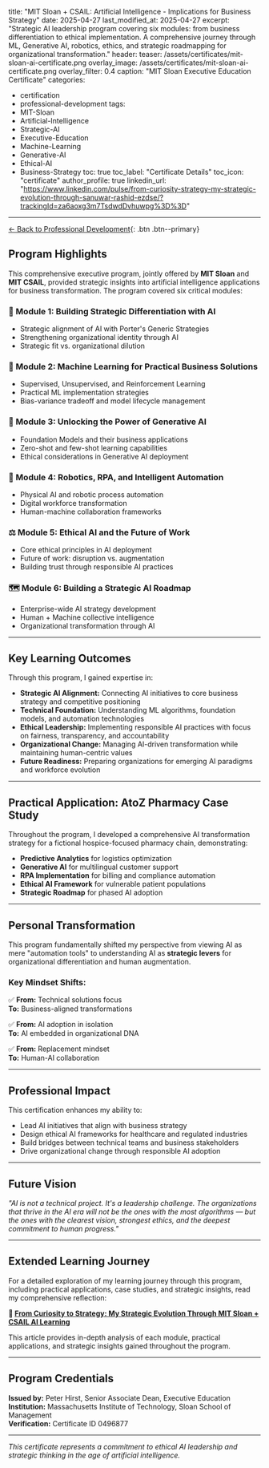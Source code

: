 title: "MIT Sloan + CSAIL: Artificial Intelligence - Implications for Business Strategy"
date: 2025-04-27
last_modified_at: 2025-04-27
excerpt: "Strategic AI leadership program covering six modules: from business differentiation to ethical implementation. A comprehensive journey through ML, Generative AI, robotics, ethics, and strategic roadmapping for organizational transformation."
header:
  teaser: /assets/certificates/mit-sloan-ai-certificate.png
  overlay_image: /assets/certificates/mit-sloan-ai-certificate.png
  overlay_filter: 0.4
  caption: "MIT Sloan Executive Education Certificate"
categories:
  - certification
  - professional-development
tags:
  - MIT-Sloan
  - Artificial-Intelligence
  - Strategic-AI
  - Executive-Education
  - Machine-Learning
  - Generative-AI
  - Ethical-AI
  - Business-Strategy
toc: true
toc_label: "Certificate Details"
toc_icon: "certificate"
author_profile: true
linkedin_url: "https://www.linkedin.com/pulse/from-curiosity-strategy-my-strategic-evolution-through-sanuwar-rashid-ezdse/?trackingId=za6aoxg3m7TsdwdDvhuwpg%3D%3D"
---

[← Back to Professional Development](/certification/){: .btn .btn--primary}

## Program Highlights

This comprehensive executive program, jointly offered by **MIT Sloan** and **MIT CSAIL**, provided strategic insights into artificial intelligence applications for business transformation. The program covered six critical modules:

### 🎯 Module 1: Building Strategic Differentiation with AI
- Strategic alignment of AI with Porter's Generic Strategies
- Strengthening organizational identity through AI
- Strategic fit vs. organizational dilution

### 🤖 Module 2: Machine Learning for Practical Business Solutions
- Supervised, Unsupervised, and Reinforcement Learning
- Practical ML implementation strategies
- Bias-variance tradeoff and model lifecycle management

### 🚀 Module 3: Unlocking the Power of Generative AI
- Foundation Models and their business applications
- Zero-shot and few-shot learning capabilities
- Ethical considerations in Generative AI deployment

### 🤖 Module 4: Robotics, RPA, and Intelligent Automation
- Physical AI and robotic process automation
- Digital workforce transformation
- Human-machine collaboration frameworks

### ⚖️ Module 5: Ethical AI and the Future of Work
- Core ethical principles in AI deployment
- Future of work: disruption vs. augmentation
- Building trust through responsible AI practices

### 🗺️ Module 6: Building a Strategic AI Roadmap
- Enterprise-wide AI strategy development
- Human + Machine collective intelligence
- Organizational transformation through AI

---

## Key Learning Outcomes

Through this program, I gained expertise in:

- **Strategic AI Alignment:** Connecting AI initiatives to core business strategy and competitive positioning
- **Technical Foundation:** Understanding ML algorithms, foundation models, and automation technologies
- **Ethical Leadership:** Implementing responsible AI practices with focus on fairness, transparency, and accountability
- **Organizational Change:** Managing AI-driven transformation while maintaining human-centric values
- **Future Readiness:** Preparing organizations for emerging AI paradigms and workforce evolution

---

## Practical Application: AtoZ Pharmacy Case Study

Throughout the program, I developed a comprehensive AI transformation strategy for a fictional hospice-focused pharmacy chain, demonstrating:

- **Predictive Analytics** for logistics optimization
- **Generative AI** for multilingual customer support
- **RPA Implementation** for billing and compliance automation
- **Ethical AI Framework** for vulnerable patient populations
- **Strategic Roadmap** for phased AI adoption

---

## Personal Transformation

This program fundamentally shifted my perspective from viewing AI as mere "automation tools" to understanding AI as **strategic levers** for organizational differentiation and human augmentation.

### Key Mindset Shifts:
✅ **From:** Technical solutions focus  
**To:** Business-aligned transformations

✅ **From:** AI adoption in isolation  
**To:** AI embedded in organizational DNA

✅ **From:** Replacement mindset  
**To:** Human-AI collaboration

---

## Professional Impact

This certification enhances my ability to:

- Lead AI initiatives that align with business strategy
- Design ethical AI frameworks for healthcare and regulated industries
- Build bridges between technical teams and business stakeholders
- Drive organizational change through responsible AI adoption

---

## Future Vision

*"AI is not a technical project. It's a leadership challenge. The organizations that thrive in the AI era will not be the ones with the most algorithms — but the ones with the clearest vision, strongest ethics, and the deepest commitment to human progress."*

---

## Extended Learning Journey

For a detailed exploration of my learning journey through this program, including practical applications, case studies, and strategic insights, read my comprehensive reflection:

**📖 [From Curiosity to Strategy: My Strategic Evolution Through MIT Sloan + CSAIL AI Learning](https://www.linkedin.com/pulse/from-curiosity-strategy-my-strategic-evolution-through-sanuwar-rashid-ezdse/?trackingId=za6aoxg3m7TsdwdDvhuwpg%3D%3D)**

This article provides in-depth analysis of each module, practical applications, and strategic insights gained throughout the program.

---

## Program Credentials

**Issued by:** Peter Hirst, Senior Associate Dean, Executive Education  
**Institution:** Massachusetts Institute of Technology, Sloan School of Management  
**Verification:** Certificate ID 0496877

---

*This certificate represents a commitment to ethical AI leadership and strategic thinking in the age of artificial intelligence.*